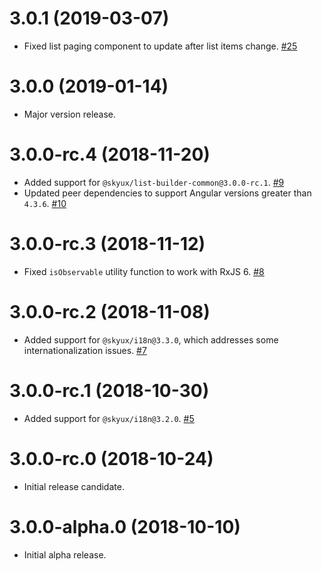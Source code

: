 # 3.0.1 (2019-03-07)

- Fixed list paging component to update after list items change. [#25](https://github.com/blackbaud/skyux-list-builder/pull/25)

# 3.0.0 (2019-01-14)

- Major version release.

# 3.0.0-rc.4 (2018-11-20)

 - Added support for `@skyux/list-builder-common@3.0.0-rc.1`. [#9](https://github.com/blackbaud/skyux-list-builder/pull/9)
 - Updated peer dependencies to support Angular versions greater than `4.3.6`. [#10](https://github.com/blackbaud/skyux-list-builder/pull/10)

# 3.0.0-rc.3 (2018-11-12)

- Fixed `isObservable` utility function to work with RxJS 6. [#8](https://github.com/blackbaud/skyux-list-builder/pull/8)

# 3.0.0-rc.2 (2018-11-08)

- Added support for `@skyux/i18n@3.3.0`, which addresses some internationalization issues. [#7](https://github.com/blackbaud/skyux-list-builder/pull/7)

# 3.0.0-rc.1 (2018-10-30)

- Added support for `@skyux/i18n@3.2.0`. [#5](https://github.com/blackbaud/skyux-list-builder/pull/5)

# 3.0.0-rc.0 (2018-10-24)

- Initial release candidate.

# 3.0.0-alpha.0 (2018-10-10)

- Initial alpha release.
